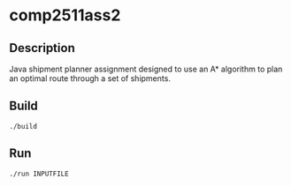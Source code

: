 # comp2511ass2

## Description
Java shipment planner assignment designed to use an A* algorithm to plan an optimal route through a set of shipments.

## Build

~~~
./build
~~~

## Run

~~~
./run INPUTFILE
~~~
